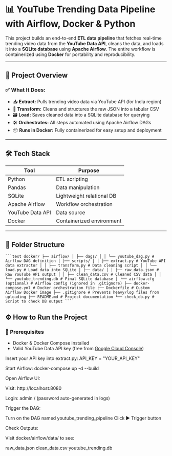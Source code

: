 # 📊 YouTube Trending Data Pipeline with Airflow, Docker & Python

This project builds an end-to-end **ETL data pipeline** that fetches real-time trending video data from the **YouTube Data API**, cleans the data, and loads it into a **SQLite database** using **Apache Airflow**. The entire workflow is containerized using **Docker** for portability and reproducibility.

---

## 🚀 Project Overview

### ✅ What It Does:
- 📥 **Extract:** Pulls trending video data via YouTube API (for India region)
- 🧹 **Transform:** Cleans and structures the raw JSON into a tabular CSV
- 🗃️ **Load:** Saves cleaned data into a SQLite database for querying
- 🛠️ **Orchestrates:** All steps automated using Apache Airflow DAGs
- 📦 **Runs in Docker:** Fully containerized for easy setup and deployment

---

## 🛠️ Tech Stack

| Tool            | Purpose                             |
|-----------------|-------------------------------------|
| Python          | ETL scripting                       |
| Pandas          | Data manipulation                   |
| SQLite          | Lightweight relational DB           |
| Apache Airflow  | Workflow orchestration              |
| YouTube Data API| Data source                         |
| Docker          | Containerized environment           |

---

## 📁 Folder Structure

<pre><code>```text docker/ ├── airflow/ │ ├── dags/ │ │ └── youtube_dag.py # Airflow DAG definition │ ├── scripts/ │ │ ├── extract.py # YouTube API data extractor │ │ ├── transform.py # Data cleaning script │ │ └── load.py # Load data into SQLite │ ├── data/ │ │ ├── raw_data.json # Raw YouTube API output │ │ ├── clean_data.csv # Cleaned CSV data │ │ └── youtube_trending.db # Final SQLite database │ └── airflow.cfg (optional) # Airflow config (ignored in .gitignore) ├── docker-compose.yml # Docker orchestration file ├── Dockerfile # Custom Airflow Docker image ├── .gitignore # Prevents heavy/log files from uploading ├── README.md # Project documentation └── check_db.py # Script to check DB output ```</code></pre>

## ⚙️ How to Run the Project

### 🔧 Prerequisites
- Docker & Docker Compose installed
- Valid YouTube Data API key (free from [Google Cloud Console](https://console.cloud.google.com/))

Insert your API key into extract.py:
API_KEY = "YOUR_API_KEY"

Start Airflow:
docker-compose up -d --build

Open Airflow UI:

Visit: http://localhost:8080

Login: admin / (password auto-generated in logs)

Trigger the DAG:

Turn on the DAG named youtube_trending_pipeline
Click ▶️ Trigger button

Check Outputs:

Visit docker/airflow/data/ to see:

raw_data.json
clean_data.csv
youtube_trending.db

